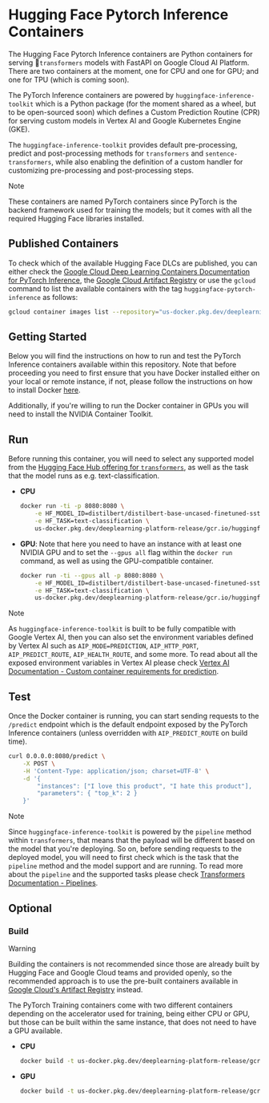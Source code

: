 # Hugging Face Pytorch Inference Containers

The Hugging Face Pytorch Inference containers are Python containers for serving 🤗`transformers` models with FastAPI on Google Cloud AI Platform. There are two containers at the moment, one for CPU and one for GPU; and one for TPU (which is coming soon).

The PyTorch Inference containers are powered by `huggingface-inference-toolkit` which is a Python package (for the moment shared as a wheel, but to be open-sourced soon) which defines a Custom Prediction Routine (CPR) for serving custom models in Vertex AI and Google Kubernetes Engine (GKE).

The `huggingface-inference-toolkit` provides default pre-processing, predict and post-processing methods for `transformers` and `sentence-transformers`, while also enabling the definition of a custom handler for customizing pre-processing and post-processing steps.

> [!NOTE]
> These containers are named PyTorch containers since PyTorch is the backend framework used for training the models; but it comes with all the required Hugging Face libraries installed.

## Published Containers

To check which of the available Hugging Face DLCs are published, you can either check the [Google Cloud Deep Learning Containers Documentation for PyTorch Inference](https://cloud.google.com/deep-learning-containers/docs/choosing-container#pytorch-inference), the [Google Cloud Artifact Registry](https://console.cloud.google.com/artifacts/docker/deeplearning-platform-release/us/gcr.io) or use the `gcloud` command to list the available containers with the tag `huggingface-pytorch-inference` as follows:

```bash
gcloud container images list --repository="us-docker.pkg.dev/deeplearning-platform-release/gcr.io" | grep "huggingface-pytorch-inference"
```

## Getting Started

Below you will find the instructions on how to run and test the PyTorch Inference containers available within this repository. Note that before proceeding you need to first ensure that you have Docker installed either on your local or remote instance, if not, please follow the instructions on how to install Docker [here](https://docs.docker.com/get-docker/).

Additionally, if you're willing to run the Docker container in GPUs you will need to install the NVIDIA Container Toolkit.

## Run

Before running this container, you will need to select any supported model from the [Hugging Face Hub offering for `transformers`](https://huggingface.co/models?library=transformers&sort=trending), as well as the task that the model runs as e.g. text-classification.

* **CPU**

    ```bash
    docker run -ti -p 8080:8080 \
        -e HF_MODEL_ID=distilbert/distilbert-base-uncased-finetuned-sst-2-english \
        -e HF_TASK=text-classification \
        us-docker.pkg.dev/deeplearning-platform-release/gcr.io/huggingface-pytorch-inference-cpu.2.2.2.transformers.4.41.1.py311
    ```

* **GPU**: Note that here you need to have an instance with at least one NVIDIA GPU and to set the `--gpus all` flag within the `docker run` command, as well as using the GPU-compatible container.

    ```bash
    docker run -ti --gpus all -p 8080:8080 \
        -e HF_MODEL_ID=distilbert/distilbert-base-uncased-finetuned-sst-2-english \
        -e HF_TASK=text-classification \
        us-docker.pkg.dev/deeplearning-platform-release/gcr.io/huggingface-pytorch-inference-cpu.2.2.2.transformers.4.41.1.py311
    ```

> [!NOTE]
> As `huggingface-inference-toolkit` is built to be fully compatible with Google Vertex AI, then you can also set the environment variables defined by Vertex AI such as `AIP_MODE=PREDICTION`, `AIP_HTTP_PORT`, `AIP_PREDICT_ROUTE`, `AIP_HEALTH_ROUTE`, and some more. To read about all the exposed environment variables in Vertex AI please check [Vertex AI Documentation - Custom container requirements for prediction](https://cloud.google.com/vertex-ai/docs/predictions/custom-container-requirements#aip-variables).

## Test

Once the Docker container is running, you can start sending requests to the `/predict` endpoint which is the default endpoint exposed by the PyTorch Inference containers (unless overridden with `AIP_PREDICT_ROUTE` on build time).

```bash
curl 0.0.0.0:8080/predict \
    -X POST \
    -H 'Content-Type: application/json; charset=UTF-8' \
    -d '{
        "instances": ["I love this product", "I hate this product"],
        "parameters": { "top_k": 2 }
    }'
```

> [!NOTE]
> Since `huggingface-inference-toolkit` is powered by the `pipeline` method within `transformers`, that means that the payload will be different based on the model that you're deploying. So on, before sending requests to the deployed model, you will need to first check which is the task that the `pipeline` method and the model support and are running. To read more about the `pipeline` and the supported tasks please check [Transformers Documentation - Pipelines](https://huggingface.co/docs/transformers/en/main_classes/pipelines).

## Optional

### Build

> [!WARNING]
> Building the containers is not recommended since those are already built by Hugging Face and Google Cloud teams and provided openly, so the recommended approach is to use the pre-built containers available in [Google Cloud's Artifact Registry](https://console.cloud.google.com/artifacts/docker/deeplearning-platform-release/us/gcr.io) instead.

The PyTorch Training containers come with two different containers depending on the accelerator used for training, being either CPU or GPU, but those can be built within the same instance, that does not need to have a GPU available.

* **CPU**

    ```bash
    docker build -t us-docker.pkg.dev/deeplearning-platform-release/gcr.io/huggingface-pytorch-inference-cpu.2.2.2.transformers.4.41.1.py311 -f containers/pytorch/inference/cpu/2.2.2/transformers/4.41.1/py311/Dockerfile .
    ```

* **GPU**

    ```bash
    docker build -t us-docker.pkg.dev/deeplearning-platform-release/gcr.io/huggingface-pytorch-inference-gpu.2.2.2.transformers.4.41.1.py311 -f containers/pytorch/inference/gpu/2.2.2/transformers/4.41.1/py311/Dockerfile .
    ```
